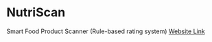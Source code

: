 # NutriScan
Smart Food Product Scanner (Rule-based rating system)
[Website Link](https://smart-bite-qvxu.vercel.app/)
